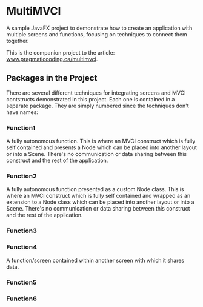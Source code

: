 # MultiMVCI

A sample JavaFX project to demonstrate how to create an application with multiple screens and functions, focusing on techniques to connect them together.

This is the companion project to the article: www.pragmaticcoding.ca/multimvci.

## Packages in the Project 

There are several different techniques for integrating screens and MVCI contstructs demonstrated in this project.  Each one is contained in a separate package.  They are simply numbered since the techniques don't have names:

### Function1

A fully autonomous function.  This is where an MVCI construct which is fully self contained and presents a Node which can be placed into another layout or into a Scene.  There's no communication or data sharing between this construct and the rest of the application.

### Function2 

A fully autonomous function presented as a custom Node class.  This is where an MVCI construct which is fully self contained and wrapped as an extension to a Node class which can be placed into another layout or into a Scene.  There's no communication or data sharing between this construct and the rest of the application.

### Function3



### Function4

A function/screen contained within another screen with which it shares data.  

### Function5 


### Function6

